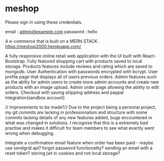 # meshop
Please sign in using these credentials.

email : admin@example.com
password : hello


A e-commerce that is built on a MERN STACK.  https://meshop2000.herokuapp.com/

A fully responsive online retail web application with the UI built with React-Bootstrap.
Fully featured shopping cart with products saved to local storage.
Products features include reviews and rating which are saved to mongodb.
User Authentication with passwords encrypted with bcrypt.
User profile page that displays all of users previous orders.
Admin features such as the abilty for admin users to create more admin accounts and create new products with an image upload.
Admin order page allowing the ability to edit orders.
Checkout with saving shipping address and paypal integration(sandbox account)

// Improvements to be made?//
Due to the project being a personal project, my git commits are lacking in professionalism and structure with some commits lacking details of any new features added, bugs encountered or what was changed in solutions. I recognise that this is a extremely bad practise and makes it difficult for team members to see what  exactly went wrong when debugging.


Integrate a confirmation email feature when order has been paid - maybe use sendgrid api?
forgot password functionality? sending an email with a reset token?
storing jwt in cookies and not local storage?




